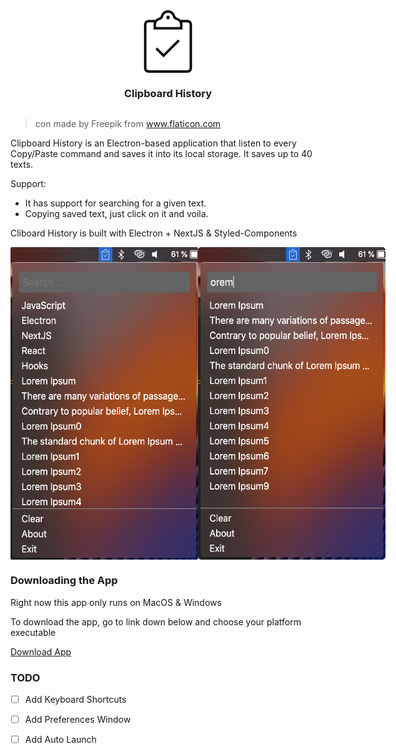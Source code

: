
<div style="display:flex; flex-direction: column; justify-content: center; align-items: center"">
  <img src=".github/assets/icon.png" width="100px" height="100px" style="border-radius: 2px"/>

### Clipboard History

</div>

> con made by Freepik from www.flaticon.com


Clipboard History is an Electron-based application that listen to every Copy/Paste command and saves it into its local storage. It saves up to 40 texts.

Support:

* It has support for searching for a given text.
* Copying saved text, just click on it and voila.


Cliboard History is built with Electron + NextJS & Styled-Components


<div style="display:flex; flex-direction: row; justify-content: space-around">
  <img src=".github/assets/CH.png" width="300px" height="500px" style="border-radius: 2px"/>
  <img src=".github/assets/searching.png" width="300px" height="500px" style="border-radius: 5px"/>
</div>


### Downloading the App

Right now this app only runs on MacOS & Windows

To download the app, go to link down below and choose your platform executable

[Download App](https://github.com/Fausto95/clipboard-history/releases/)



### TODO

- [ ] Add Keyboard Shortcuts
- [ ] Add Preferences Window
- [ ] Add Auto Launch

